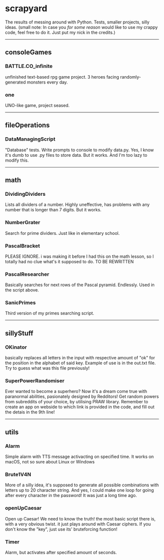 # scrapyard
The results of messing around with Python. Tests, smaller projects, silly ideas.
(small note: In case you *for some reason*  would like to use my crappy code, feel free to do it. Just put my nick in the credits.)

-----
## consoleGames
### BATTLE.CO_infinite
unfinished text-based rpg game project. 3 heroes facing randomly-generated monsters every day.
### one
UNO-like game, project seased.

-----
## fileOperations
### DataManagingScript
"Database" tests. Write prompts to console to modify data.py. Yes, I know it's dumb to use .py files to store data. But it works. And I'm too lazy to modify this.

-----
## math
### DividingDividers
Lists all dividers of a number. Highly uneffective, has problems with any number that is longer than 7 digits. But it works.
### NumberGrater
Search for prime dividers. Just like in elementary school.
### PascalBracket
PLEASE IGNORE. i was making it before I had this on the math lesson, so I totally had no clue what's it supposed to do. TO BE REWRITTEN
### PascalResearcher
Basically searches for next rows of the Pascal pyramid. Endlessly. Used in the script above.
### SanicPrimes
Third version of my primes searching script.

-----
## sillyStuff
### OKinator
basically replaces all letters in the input with respective amount of "ok" for the position in the alphabet of said key. Example of use is in the out.txt file. Try to guess what was this file previously!
### SuperPowerRandomiser
Ever wanted to become a superhero? Now it's a dream come true with paranormal abilities, pasionately designed by Redditors! Get random powers from subreddits of your choice, by utilising PRAW library. Remember to create an app on webside to which link is provided in the code, and fill out the detais in the 9th line!

-----
## utils
### Alarm
Simple alarm with TTS message activacting on specified time. It works on macOS, not so sure about Linux or Windows
### Brute1V4N
More of a silly idea, it's supposed to generate all possible combinations with letters up to 20 character string. And yes, I could make one loop for going after every character in the password! It was just a long time ago.
### openUpCaesar
Open up Caesar! We need to know the truth!
the most basic script there is, with a very obvious twist. it just plays around with Caesar ciphers. If you don't know the "key", just use its' bruteforcing function!
### Timer
Alarm, but activates after specified amount of seconds.

